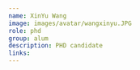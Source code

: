 ```yaml
---
name: XinYu Wang
image: images/avatar/wangxinyu.JPG
role: phd
group: alum
description: PHD candidate
links:
---
```

